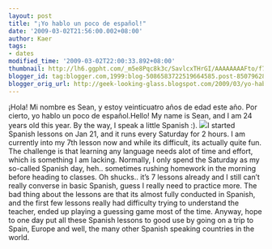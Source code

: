 ```yaml
---
layout: post
title: "¡Yo hablo un poco de español!"
date: '2009-03-02T21:56:00.002+08:00'
author: Kaer
tags:
- dates
modified_time: '2009-03-02T22:00:33.892+08:00'
thumbnail: http://lh6.ggpht.com/_m5e8Pqc8k3c/SavlcxTHrGI/AAAAAAAAFto/f7gMCLADy7E/s72-c/hola%20logo_thumb%5B11%5D.jpg?imgmax=800
blogger_id: tag:blogger.com,1999:blog-5086583722519664585.post-850796286536550766
blogger_orig_url: http://geek-looking-glass.blogspot.com/2009/03/yo-hablo-un-poco-de-espanol.html
---
```


¡Hola! Mi nombre es Sean, y estoy veinticuatro años de 
edad este año. Por cierto, yo hablo un poco de español.Hello! My name is Sean, and I am 24 years old this year. By 
the way, I speak a little Spanish :). ![](http://lh4.ggpht.com/_m5e8Pqc8k3c/Savlbe2XrOI/AAAAAAAAFtk/f-rdT2hcL9c/s1600/hola%20logo%5B13%5D.jpg)I started Spanish lessons on Jan 21, and it runs every 
Saturday for 2 hours. I am currently into my 7th lesson now and while its 
difficult, its actually quite fun. The challenge is that learning any language 
needs alot of time and effort, which is something I am lacking. Normally, I 
only spend the Saturday as my so-called Spanish day, heh.. sometimes rushing 
homework in the morning before heading to classes. Oh 
shucks.. it’s 7 lessons already and I still can’t really converse in basic 
Spanish, guess I really need to practice more. The bad thing about the lessons 
are that its almost fully conducted in Spanish, and the first few lessons 
really had difficulty trying to understand the teacher, ended up playing a 
guessing game most of the time. Anyway, hope to one day put all these Spanish 
lessons to good use by going on a trip to Spain, Europe and well, the many 
other Spanish speaking countries in the world. 